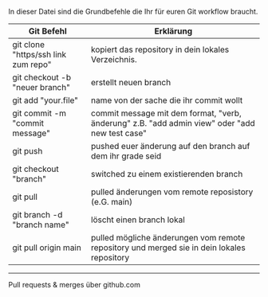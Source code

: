 In dieser Datei sind die Grundbefehle die Ihr für euren Git workflow braucht.

| Git Befehl | Erklärung |
| --- | --- |
git clone "https/ssh link zum repo" | kopiert das repository in dein lokales Verzeichnis.
git checkout -b "neuer branch" | erstellt neuen branch
git add "your.file" | name von der sache die ihr commit wollt 
git commit -m "commit message" | commit message mit dem format, "verb, änderung" z.B. "add admin view" oder "add new test case" 
git push | pushed euer änderung auf den branch auf dem ihr grade seid
git checkout "branch" | switched zu einem existierenden branch
git pull | pulled änderungen vom remote reposistory (e.G. main)
git branch -d "branch name" | löscht einen branch lokal
git pull origin main | pulled mögliche änderungen vom remote repository und merged sie in dein lokales repository



----
Pull requests & merges über github.com
